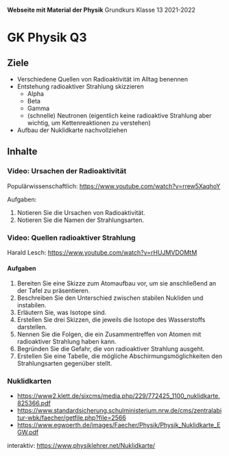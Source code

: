 **Webseite mit Material der Physik**
	Grundkurs Klasse 13 2021-2022
                         
# GK Physik Q3

## Ziele

* Verschiedene Quellen von Radioaktivität im Alltag benennen
* Entstehung radioaktiver Strahlung skizzieren
	* Alpha
	* Beta
	* Gamma
	* (schnelle) Neutronen (eigentlich keine radioaktive Strahlung aber wichtig, um Kettenreaktionen zu verstehen)
* Aufbau der Nuklidkarte nachvollziehen

## Inhalte

### Video: Ursachen der Radioaktivität

Populärwissenschaftlich: https://www.youtube.com/watch?v=rrew5XaqhoY

Aufgaben:

1. Notieren Sie die Ursachen von Radioaktivität.
1. Notieren Sie die Namen der Strahlungsarten.

### Video: Quellen radioaktiver Strahlung

Harald Lesch: https://www.youtube.com/watch?v=rHUJMVDOMtM

#### Aufgaben

1. Bereiten Sie eine Skizze zum Atomaufbau vor, um sie anschließend an der Tafel zu präsentieren.
1. Beschreiben Sie den Unterschied zwischen stabilen Nukliden und instabilen.
1. Erläutern Sie, was Isotope sind.
1. Erstellen Sie drei Skizzen, die jeweils die Isotope des Wasserstoffs darstellen.
1. Nennen Sie die Folgen, die ein Zusammentreffen von Atomen mit radioaktiver Strahlung haben kann.
1. Begründen Sie die Gefahr, die von radioaktiver Strahlung ausgeht.
1. Erstellen Sie eine Tabelle, die mögliche Abschirmungsmöglichkeiten den Strahlungsarten gegenüber stellt.

### Nuklidkarten

* https://www2.klett.de/sixcms/media.php/229/772425_1100_nuklidkarte.825366.pdf
* https://www.standardsicherung.schulministerium.nrw.de/cms/zentralabitur-wbk/faecher/getfile.php?file=2566
* https://www.egwoerth.de/images/Faecher/Physik/Physik_Nuklidkarte_EGW.pdf

interaktiv: https://www.physiklehrer.net/Nuklidkarte/

